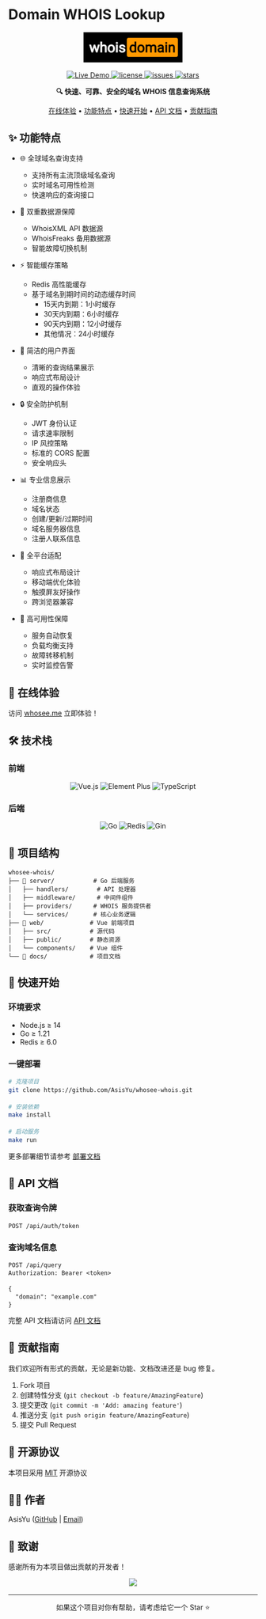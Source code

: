 # Domain WHOIS Lookup

<p align="center">
  <img src="docs/images/logo.png" alt="Domain WHOIS Logo" width="200"/>
</p>

<p align="center">
  <a href="https://whosee.me">
    <img src="https://img.shields.io/badge/Demo-whosee.me-blue?style=flat-square" alt="Live Demo"/>
  </a>
  <a href="https://github.com/AsisYu/whosee-whois/blob/main/LICENSE">
    <img src="https://img.shields.io/github/license/AsisYu/whosee-whois?style=flat-square" alt="license"/>
  </a>
  <a href="https://github.com/AsisYu/whosee-whois/issues">
    <img src="https://img.shields.io/github/issues/AsisYu/whosee-whois?style=flat-square" alt="issues"/>
  </a>
  <a href="https://github.com/AsisYu/whosee-whois/stargazers">
    <img src="https://img.shields.io/github/stars/AsisYu/whosee-whois?style=flat-square" alt="stars"/>
  </a>
</p>

<p align="center">
  <b>🔍 快速、可靠、安全的域名 WHOIS 信息查询系统</b>
</p>

<p align="center">
  <a href="https://whosee.me">在线体验</a> •
  <a href="#✨-功能特点">功能特点</a> •
  <a href="#🚀-快速开始">快速开始</a> •
  <a href="#📖-api-文档">API 文档</a> •
  <a href="#🤝-贡献指南">贡献指南</a>
</p>

## ✨ 功能特点

- 🌐 全球域名查询支持
  - 支持所有主流顶级域名查询
  - 实时域名可用性检测
  - 快速响应的查询接口

- 🚀 双重数据源保障
  - WhoisXML API 数据源
  - WhoisFreaks 备用数据源
  - 智能故障切换机制

- ⚡️ 智能缓存策略
  - Redis 高性能缓存
  - 基于域名到期时间的动态缓存时间
    - 15天内到期：1小时缓存
    - 30天内到期：6小时缓存
    - 90天内到期：12小时缓存
    - 其他情况：24小时缓存

- 🎨 简洁的用户界面
  - 清晰的查询结果展示
  - 响应式布局设计
  - 直观的操作体验

- 🔒 安全防护机制
  - JWT 身份认证
  - 请求速率限制
  - IP 风控策略
  - 标准的 CORS 配置
  - 安全响应头

- 📊 专业信息展示
  - 注册商信息
  - 域名状态
  - 创建/更新/过期时间
  - 域名服务器信息
  - 注册人联系信息

- 📱 全平台适配
  - 响应式布局设计
  - 移动端优化体验
  - 触摸屏友好操作
  - 跨浏览器兼容

- 🔄 高可用性保障
  - 服务自动恢复
  - 负载均衡支持
  - 故障转移机制
  - 实时监控告警

## 🎯 在线体验

访问 [whosee.me](https://whosee.me) 立即体验！

## 🛠️ 技术栈

### 前端
<p align="center">
  <img src="https://img.shields.io/badge/Vue.js-3.x-4FC08D?style=for-the-badge&logo=vue.js&logoColor=white" alt="Vue.js"/>
  <img src="https://img.shields.io/badge/Element_Plus-Latest-409EFF?style=for-the-badge&logo=element&logoColor=white" alt="Element Plus"/>
  <img src="https://img.shields.io/badge/TypeScript-Latest-3178C6?style=for-the-badge&logo=typescript&logoColor=white" alt="TypeScript"/>
</p>

### 后端
<p align="center">
  <img src="https://img.shields.io/badge/Go-1.21+-00ADD8?style=for-the-badge&logo=go&logoColor=white" alt="Go"/>
  <img src="https://img.shields.io/badge/Redis-6.0+-DC382D?style=for-the-badge&logo=redis&logoColor=white" alt="Redis"/>
  <img src="https://img.shields.io/badge/Gin-Latest-00ADD8?style=for-the-badge&logo=go&logoColor=white" alt="Gin"/>
</p>

## 📁 项目结构

```
whosee-whois/
├── 📂 server/           # Go 后端服务
│   ├── handlers/        # API 处理器
│   ├── middleware/      # 中间件组件
│   ├── providers/      # WHOIS 服务提供者
│   └── services/       # 核心业务逻辑
├── 📂 web/             # Vue 前端项目
│   ├── src/           # 源代码
│   ├── public/        # 静态资源
│   └── components/    # Vue 组件
└── 📂 docs/            # 项目文档
```

## 🚀 快速开始

### 环境要求

- Node.js ≥ 14
- Go ≥ 1.21
- Redis ≥ 6.0

### 一键部署

```bash
# 克隆项目
git clone https://github.com/AsisYu/whosee-whois.git

# 安装依赖
make install

# 启动服务
make run
```

更多部署细节请参考 [部署文档](docs/deployment.md)

## 📖 API 文档

### 获取查询令牌
```http
POST /api/auth/token
```

### 查询域名信息
```http
POST /api/query
Authorization: Bearer <token>

{
  "domain": "example.com"
}
```

完整 API 文档请访问 [API 文档](docs/api.md)

## 🤝 贡献指南

我们欢迎所有形式的贡献，无论是新功能、文档改进还是 bug 修复。

1. Fork 项目
2. 创建特性分支 (`git checkout -b feature/AmazingFeature`)
3. 提交更改 (`git commit -m 'Add: amazing feature'`)
4. 推送分支 (`git push origin feature/AmazingFeature`)
5. 提交 Pull Request

## 📄 开源协议

本项目采用 [MIT](LICENSE) 开源协议

## 👨‍💻 作者

AsisYu ([GitHub](https://github.com/AsisYu) | [Email](mailto:2773943729@qq.com))

## 🌟 致谢

感谢所有为本项目做出贡献的开发者！

<p align="center">
  <img src="https://contrib.rocks/image?repo=AsisYu/whosee-whois" />
</p>

---

<p align="center">如果这个项目对你有帮助，请考虑给它一个 Star ⭐️</p>
